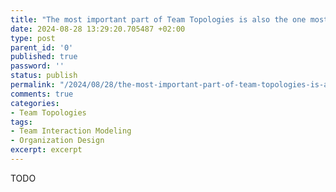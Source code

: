 ```yaml
---
title: "The most important part of Team Topologies is also the one most people overlook"
date: 2024-08-28 13:29:20.705487 +02:00
type: post
parent_id: '0'
published: true
password: ''
status: publish
permalink: "/2024/08/28/the-most-important-part-of-team-topologies-is-also-the-one-most-people-overlook/"
comments: true
categories:
- Team Topologies
tags:
- Team Interaction Modeling
- Organization Design
excerpt: excerpt
---
```


TODO